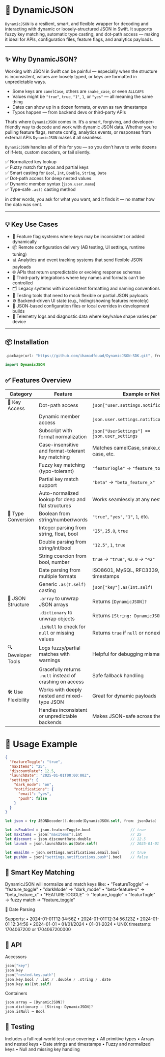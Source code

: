 # 🧩 DynamicJSON

`DynamicJSON` is a resilient, smart, and flexible wrapper for decoding and interacting 
with dynamic or loosely-structured JSON in Swift. It supports fuzzy key matching, 
automatic type casting, and dot-path access — making it ideal for APIs, 
configuration files, feature flags, and analytics payloads.

---

## ✨ Why DynamicJSON?

Working with JSON in Swift can be painful — especially when the structure is inconsistent, 
values are loosely typed, or keys are formatted in unpredictable ways.

- Some keys are `camelCase`, others are `snake_case`, or even `ALLCAPS`
- Values might be `"true"`, `true`, `"1"`, `1`, or `"yes"` — all meaning the same thing
- Dates can show up in a dozen formats, or even as raw timestamps
- Typos happen — from backend devs or third-party APIs

That’s where `DynamicJSON` comes in. It’s a smart, forgiving, and developer-friendly way 
to decode and work with dynamic JSON data. Whether you're pulling feature flags, 
remote config, analytics events, or responses from external APIs 
`DynamicJSON` makes it all seamless.

`DynamicJSON` handles all of this for you — so you don’t have to write dozens of if-lets, custom decoders, or fail silently.

✅ Normalized key lookup  
✅ Fuzzy match for typos and partial keys  
✅ Smart casting for `Bool`, `Int`, `Double`, `String`, `Date`  
✅ Dot-path access for deep nested values  
✅ Dynamic member syntax (`json.user.name`)  
✅ Type-safe `.as()` casting method

in other words, you ask for what you want, and it finds it — no matter how the data was sent.

---

## 💡 Key Use Cases

- 🔧 Feature flag systems where keys may be inconsistent or added dynamically
- 📦 Remote configuration delivery (AB testing, UI settings, runtime tuning)
- 📊 Analytics and event tracking systems that send flexible JSON payloads
- 🌐 APIs that return unpredictable or evolving response schemas
- 🔌 Third-party integrations where key names and formats can’t be controlled
- 🗂 Legacy systems with inconsistent formatting and naming conventions
- 🧪 Testing tools that need to mock flexible or partial JSON payloads
- ⚙️ Backend-driven UI state (e.g., hiding/showing features remotely)
- 📁 JSON-based configuration files or local overrides in development builds
- 🧵 Telemetry logs and diagnostic data where key/value shape varies per device

---

## 📦 Installation

```swift
.package(url: "https://github.com/ihamadfouad/DynamicJSON-SDK.git", from: "1.0.0")

import DynamicJSON

```

## ✅ Features Overview

| Category           | Feature                                                                 | Example or Notes                                                 |
|--------------------|-------------------------------------------------------------------------|------------------------------------------------------------------|
| 🔑 Key Access      | Dot-path access                                                         | `json["user.settings.notifications.email"]`                     |
|                    | Dynamic member access                                                   | `json.user.settings.notifications.email`                        |
|                    | Subscript with format normalization                                     | `json["UserSettings"] == json.user_settings`                    |
|                    | Case-insensitive and format-tolerant key matching                       | Matches camelCase, snake_case, kebab-case, etc.                 |
|                    | Fuzzy key matching (typo-tolerant)                                      | `"featurTogle"` → `"feature_toggle"`                            |
|                    | Partial key match support                                               | `"beta"` → `"beta_feature_x"`                                   |
|                    | Auto-normalized lookup for deep and flat structures                     | Works seamlessly at any nesting depth                           |
| 🔄 Type Conversion | Boolean from string/number/words                                         | `"true"`, `"yes"`, `"1"`, `1`, etc.                             |
|                    | Integer parsing from string, float, bool                                | `"25"`, `25.0`, `true`                                          |
|                    | Double parsing from string/int/bool                                     | `"12.5"`, `1`, `true`                                           |
|                    | String coercion from bool, number                                       | `true` → `"true"`, `42.0` → `"42"`                              |
|                    | Date parsing from multiple formats                                      | ISO8601, MySQL, RFC3339, short, timestamps                      |
|                    | Generic `.as(T.self)` casting                                           | `json["key"].as(Int.self)`                                      |
| 🧩 JSON Structure  | `.array` to unwrap JSON arrays                                           | Returns `[DynamicJSON]?`                                        |
|                    | `.dictionary` to unwrap objects                                         | Returns `[String: DynamicJSON]?`                                |
|                    | `.isNull` to check for `null` or missing values                         | Returns `true` if `null` or nonexistent                         |
| 🔍 Developer Tools | Logs fuzzy/partial matches with warnings                                | Helpful for debugging mismatches                                |
|                    | Gracefully returns `.null` instead of crashing on access                | Safe fallback handling                                          |
| 🛠 Use Flexibility | Works with deeply nested and mixed-type JSON                            | Great for dynamic payloads                                      |
|                    | Handles inconsistent or unpredictable backends                          | Makes JSON-safe across the board                                |

# 🚀 Usage Example

```json
{
  "featureToggle": "true",
  "maxItems": "25",
  "discountRate": 12.5,
  "launchDate": "2025-01-01T00:00:00Z",
  "settings": {
    "dark_mode": "on",
    "notifications": {
      "email": "yes",
      "push": false
    }
  }
}
```

```swift
let json = try JSONDecoder().decode(DynamicJSON.self, from: jsonData)

let isEnabled = json.featureToggle.bool                  // true
let maxItems = json["maxItems"].int                      // 25
let discount = json.discountRate.double                  // 12.5
let launch = json.launchDate.as(Date.self)               // 2025-01-01

let emailOn = json.settings.notifications.email.bool     // true
let pushOn = json["settings.notifications.push"].bool    // false
```

## 🧠 Smart Key Matching

DynamicJSON will normalize and match keys like:
    •    "FeatureToggle" → "feature_toggle"
    •    "darkMode" → "dark_mode"
    •    "beta-feature-x" → "beta_feature_x"
    •    "FEATURETOGGLE" → "feature_toggle"
    •    "featurTogle" → fuzzy match → "feature_toggle"
 
📅 Date Parsing

Supports:
    •    2024-01-01T12:34:56Z
    •    2024-01-01T12:34:56.123Z
    •    2024-01-01 12:34:56
    •    2024-01-01
    •    01/01/2024
    •    01-01-2024
    •    UNIX timestamp: 1704067200 or 1704067200000
 
## 🔬 API

Accessors

```swift
json["key"]
json.key
json["nested.key.path"]
json.key.bool / .int / .double / .string / .date
json.key.as(Int.self)
```

Containers

```swift
json.array → [DynamicJSON]?
json.dictionary → [String: DynamicJSON]?
json.isNull → Bool
```

## 🧪 Testing

Includes a full real-world test case covering:
    •    All primitive types
    •    Arrays and nested keys
    •    Date strings and timestamps
    •    Fuzzy and normalized keys
    •    Null and missing key handling
